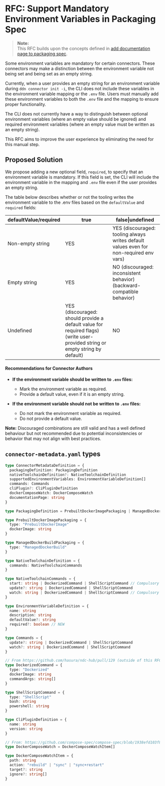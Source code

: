 # RFC: Support Mandatory Environment Variables in Packaging Spec

> **Note:**  
> This RFC builds upon the concepts defined in [add documentation page to packaging spec](./0007-packaging-documentation-page.md).

Some environment variables are mandatory for certain connectors. These connectors may make a distinction between the environment variable not being set and being set as an empty string.

Currently, when a user provides an empty string for an environment variable during `ddn connector init -i`, the CLI does not include these variables in the environment variable mapping or the `.env` file. Users must manually add these environment variables to both the `.env` file and the mapping to ensure proper functionality.

The CLI does not currently have a way to distinguish between optional environment variables (where an empty value should be ignored) and required environment variables (where an empty value must be written as an empty string).

This RFC aims to improve the user experience by eliminating the need for this manual step.

## Proposed Solution

We propose adding a new optional field, `required`, to specify that an environment variable is mandatory. If this field is set, the CLI will include the environment variable in the mapping and `.env` file even if the user provides an empty string.

The table below describes whether or not the tooling writes the environment variable to the .env files based on the `defaultValue` and `required` fields:

| defaultValue/required | true                                                                                                                                | false\|undefined                                                                       |
|---------------------------|-------------------------------------------------------------------------------------------------------------------------------------|--------------------------------------------------------------------------------------|
| Non-empty string          | YES                                                                                                                                 | YES (discouraged: tooling always writes default values even for non-required env vars) |
| Empty string              | YES                                                                                                                                 | NO (discouraged: inconsistent behavior) (backward-compatible behavior)              |
| Undefined                 | YES (discouraged: should provide a default value for required flags) (write user-provided string or empty string by default)       | NO                                                                                     |

#### Recommendations for Connector Authors

- **If the environment variable should be written to `.env` files:**
  - Mark the environment variable as required.
  - Provide a default value, even if it is an empty string.

- **If the environment variable should not be written to `.env` files:**
  - Do not mark the environment variable as required.
  - Do not provide a default value.

**Note:** Discouraged combinations are still valid and has a well defined behaviour but not recommended due to potential inconsistencies or behavior that may not align with best practices.


## `connector-metadata.yaml` types

```typescript
type ConnectorMetadataDefinition = {
  packagingDefinition: PackagingDefinition
  nativeToolchainDefinition?: NativeToolchainDefinition
  supportedEnvironmentVariables: EnvironmentVariableDefinition[]
  commands: Commands
  cliPlugin?: CliPluginDefinition
  dockerComposeWatch: DockerComposeWatch
  documentationPage: string
}

type PackagingDefinition = PrebuiltDockerImagePackaging | ManagedDockerBuildPackaging

type PrebuiltDockerImagePackaging = {
  type: "PrebuiltDockerImage"
  dockerImage: string
}

type ManagedDockerBuildPackaging = {
  type: "ManagedDockerBuild"
}

type NativeToolchainDefinition = {
  commands: NativeToolchainCommands
}

type NativeToolchainCommands = {
  start: string | DockerizedCommand | ShellScriptCommand // Compulsory
  update?: string | DockerizedCommand | ShellScriptCommand
  watch: string | DockerizedCommand | ShellScriptCommand // Compulsory
}

type EnvironmentVariableDefinition = {
  name: string
  description: string
  defaultValue?: string
  required?: boolean // NEW
}

type Commands = {
  update?: string | DockerizedCommand | ShellScriptCommand
  watch?: string | DockerizedCommand | ShellScriptCommand
}

// From https://github.com/hasura/ndc-hub/pull/129 (outside of this RFC)
type DockerizedCommand = {
  type: "Dockerized"
  dockerImage: string
  commandArgs: string[]
}

type ShellScriptCommand = {
  type: "ShellScript"
  bash: string
  powershell: string
}

type CliPluginDefinition = {
  name: string
  version: string
}

// From: https://github.com/compose-spec/compose-spec/blob/1938efd103f8e0817ca90e5f15177ec0317bbaf8/schema/compose-spec.json#L455
type DockerComposeWatch = DockerComposeWatchItem[]

type DockerComposeWatchItem = {
  path: string
  action: "rebuild" | "sync" | "sync+restart"
  target?: string
  ignore?: string[]
}
```
